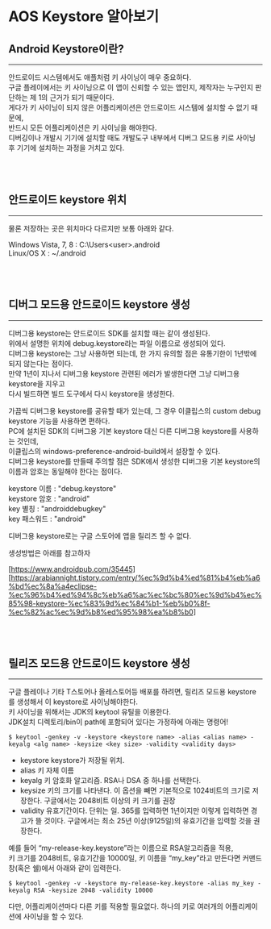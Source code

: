 # AOS Keystore 알아보기

## Android Keystore이란?

---

안드로이드 시스템에서도 애플처럼 키 사이닝이 매우 중요하다.<br>
구글 플레이에서는 키 사이닝으로 이 앱이 신뢰할 수 있는 앱인지, 제작자는 누구인지 판단하는 제 1의 근거가 되기 때문이다.<br>
게다가 키 사이닝이 되지 않은 어플리케이션은 안드로이드 시스템에 설치할 수 없기 때문에,<br>
반드시 모든 어플리케이션은 키 사이닝을 해야한다.<br>
디버깅이나 개발시 기기에 설치할 때도 개발도구 내부에서 디버그 모드용 키로 사이닝 후 기기에 설치하는 과정을 거치고 있다.<br>

<br>
<br>

## 안드로이드 keystore 위치

---

물론 저장하는 곳은 위치마다 다르지만 보통 아래와 같다.

Windows Vista, 7, 8 : C:\Users\<user>\.android\
Linux/OS X : ~/.android

<br>
<br>

## 디버그 모드용 안드로이드 keystore 생성

---

디버그용 keystore는 안드로이드 SDK를 설치할 때는 같이 생성된다.<br>
위에서 설명한 위치에 debug.keystore라는 파일 이름으로 생성되어 있다.<br>
디버그용 keystore는 그냥 사용하면 되는데, 한 가지 유의할 점은 유통기한이 1년밖에 되지 않는다는 점이다.<br>
만약 1년이 지나서 디버그용 keystore 관련된 에러가 발생한다면 그냥 디버그용 keystore을 지우고<br>
다시 빌드하면 빌드 도구에서 다시 keystore을 생성한다.<br>

가끔씩 디버그용 keystore를 공유할 때가 있는데, 그 경우 이클립스의 custom debug keystore 기능을 사용하면 편하다.<br>
PC에 설치된 SDK의 디버그용 기본 keystore 대신 다른 디버그용 keystore를 사용하는 것인데,<br>
이클립스의 windows-preference-android-build에서 설장할 수 있다.<br>
디버그용 keystore를 만들때 주의할 점은 SDK에서 생성한 디버그용 기본 keystore의 이름과 암호는 동일해야 한다는 점이다.<br>

keystore 이름 : "debug.keystore"<br>
keystore 암호 : "android"<br>
key 별칭 : "androiddebugkey"<br>
key 패스워드 : "android"<br>

디버그용 keystore로는 구글 스토어에 앱을 릴리즈 할 수 없다.<br>

생성방법은 아래를 참고하자<br>

[https://www.androidpub.com/35445]<br>[https://arabiannight.tistory.com/entry/%ec%9d%b4%ed%81%b4%eb%a6%bd%ec%8a%a4eclipse-%ec%96%b4%ed%94%8c%eb%a6%ac%ec%bc%80%ec%9d%b4%ec%85%98-keystore-%ec%83%9d%ec%84%b1-%eb%b0%8f-%ec%82%ac%ec%9d%b8%ed%95%98%ea%b8%b0]<br>

<br>
<br>

## 릴리즈 모드용 안드로이드 keystore 생성

---

구글 플레이나 기타 T스토어나 올레스토어등 배포를 하려면, 릴리즈 모드용 keystore를 생성해서 이 keystore로 사이닝해야한다.<br>
키 사이닝을 위해서는 JDK의 keytool 유틸을 이용한다.<br>
JDK설치 디렉토리/bin이 path에 포함되어 있다는 가정하에 아래는 명령어!<br>

```
$ keytool -genkey -v -keystore <keystore name> -alias <alias name> -keyalg <alg name> -keysize <key size> -validity <validity days>
```

- keystore keystore가 저장될 위치.
- alias 키 자체 이름
- keyalg 키 암호화 알고리즘. RSA나 DSA 중 하나를 선택한다.
- keysize 키의 크기를 나타낸다. 이 옵션을 빼면 기본적으로 1024비트의 크기로 저장한다. 구글에서는 2048비트 이상의 키 크기를 권장
- validity 유효기간이다. 단위는 일. 365를 입력하면 1년이지만 이렇게 입력하면 경고가 뜰 것이다. 구글에서는 최소 25년 이상(9125일)의 유효기간을 입력할 것을 권장한다.

예를 들어 “my-release-key.keystore”라는 이름으로 RSA알고리즘을 적용,<br>
키 크기를 2048비트, 유효기간을 10000일, 키 이름을 “my_key”라고 만든다면 커맨드 창(혹은 쉘)에서 아래와 같이 입력한다.<br>

```
$ keytool -genkey -v -keystore my-release-key.keystore -alias my_key -keyalg RSA -keysize 2048 -validity 10000
```

다만, 어플리케이션마다 다른 키를 적용할 필요없다. 하나의 키로 여러개의 어플리케이션에 사이닝을 할 수 있다.<br>
